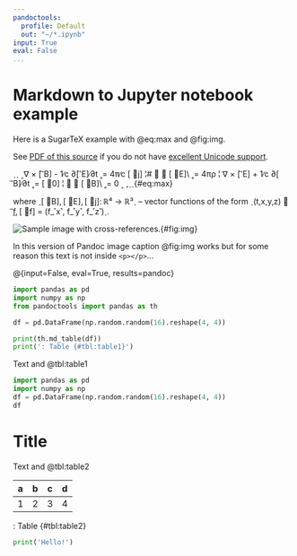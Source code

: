 ```yaml
---
pandoctools:
  profile: Default
  out: "~/*.ipynb"
input: True
eval: False
...
```


# Markdown to Jupyter notebook example

Here is a SugarTeX example with @eq:max and @fig:img.

See [PDF of this source](https://github.com/kiwi0fruit/sugartex/raw/master/sugartex.pdf) if you do not have [excellent Unicode support](https://github.com/kiwi0fruit/sugartex#atom-editor-with-full-unicode-support).


ˎˎ
˱∇ × [ ⃗B] - 1∕c ∂[ ⃗E]∕∂t ˳= 4π∕c [ ⃗j] ¦#
               ∇ ⋅ [ ⃗E]\ ˳= 4πρ       ¦
 ∇ × [ ⃗E] + 1∕c ∂[ ⃗B]∕∂t ˳= [ ⃗0]      ¦
               ∇ ⋅ [ ⃗B]\ ˳= 0         ˲
,ˎˎ{#eq:max}

where ˎ[ ⃗B], [ ⃗E], [ ⃗j]: ℝ⁴ → ℝ³ˎ – vector functions of the form
ˎ(t,x,y,z) ↦ [ ⃗f](t,x,y,z), [ ⃗f] = (f_˹x˺, f_˹y˺, f_˹z˺)ˎ.


![Sample image with cross-references.](https://avatars3.githubusercontent.com/u/19735117?s=460&v=4){#fig:img}

In this version of Pandoc image caption @fig:img works but for some reason this text is not inside `<p></p>`...

@{input=False, eval=True, results=pandoc}
```py
import pandas as pd
import numpy as np
from pandoctools import pandas as th

df = pd.DataFrame(np.random.random(16).reshape(4, 4))

print(th.md_table(df))
print(': Table {#tbl:table1}')
```

Text and @tbl:table1


```py
import pandas as pd
import numpy as np
df = pd.DataFrame(np.random.random(16).reshape(4, 4))
df
```

# Title

Text and @tbl:table2

| a | b | c | d |
|---|---|---|---|
| 1 | 2 | 3 | 4 |

: Table {#tbl:table2}

```py
print('Hello!')
```
